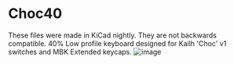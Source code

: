 # Choc40
These files were made in KiCad nightly. They are not backwards compatible.
40% Low profile keyboard designed for Kailh 'Choc' v1 switches and MBK Extended keycaps.
![image](https://user-images.githubusercontent.com/44819800/112265267-763d1c00-8c2f-11eb-8c2e-7775de7ec799.png)
